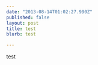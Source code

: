 ```yaml
---
date: "2013-08-14T01:02:27.990Z"
published: false
layout: post
title: test
blurb: test

---
```


test
